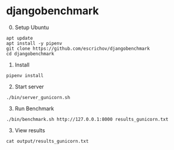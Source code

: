 # djangobenchmark

0. Setup Ubuntu
```
apt update
apt install -y pipenv
git clone https://github.com/escrichov/djangobenchmark
cd djangobenchmark
```

1. Install

```
pipenv install
```

2. Start server

```
./bin/server_gunicorn.sh
```

3. Run Benchmark

```
./bin/benchmark.sh http://127.0.0.1:8000 results_gunicorn.txt
```

3. View results

```
cat output/results_gunicorn.txt
```
